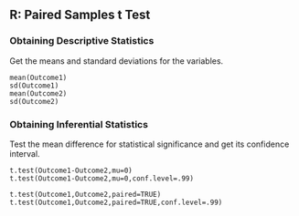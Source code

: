 
## R: Paired Samples t Test

### Obtaining Descriptive Statistics

Get the means and standard deviations for the variables.

```{r}
mean(Outcome1)
sd(Outcome1)
mean(Outcome2)
sd(Outcome2)
```

### Obtaining Inferential Statistics

Test the mean difference for statistical significance and get its confidence interval.

```{r}
t.test(Outcome1-Outcome2,mu=0)
t.test(Outcome1-Outcome2,mu=0,conf.level=.99)
```

```{r}
t.test(Outcome1,Outcome2,paired=TRUE)
t.test(Outcome1,Outcome2,paired=TRUE,conf.level=.99)
```

